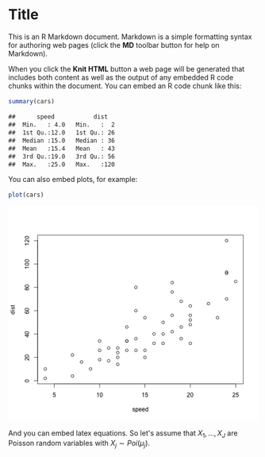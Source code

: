 Title
========================================================

This is an R Markdown document. Markdown is a simple formatting syntax for authoring web pages (click the **MD** toolbar button for help on Markdown).

When you click the **Knit HTML** button a web page will be generated that includes both content as well as the output of any embedded R code chunks within the document. You can embed an R code chunk like this:


```r
summary(cars)
```

```
##      speed           dist    
##  Min.   : 4.0   Min.   :  2  
##  1st Qu.:12.0   1st Qu.: 26  
##  Median :15.0   Median : 36  
##  Mean   :15.4   Mean   : 43  
##  3rd Qu.:19.0   3rd Qu.: 56  
##  Max.   :25.0   Max.   :120
```


You can also embed plots, for example:


```r
plot(cars)
```

![plot of chunk unnamed-chunk-2](figure/unnamed-chunk-2.png) 


And you can embed latex equations.
So let's assume that $X_1,\dots,X_J$ are Poisson random variables with $X_j \sim Poi(\mu_j)$.
